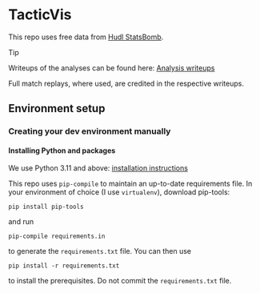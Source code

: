 # TacticVis

This repo uses free data from [Hudl StatsBomb](https://statsbomb.com/).

> [!TIP] 
> Writeups of the analyses can be found here: [Analysis writeups](docs/analysis/index.md)

Full match replays, where used, are credited in the respective writeups.


## Environment setup

### Creating your dev environment manually

#### Installing Python and packages

We use Python 3.11 and above: [installation instructions](https://www.python.org/downloads/)

This repo uses `pip-compile` to maintain an up-to-date requirements file. In your environment of choice (I use `virtualenv`), download pip-tools:

```
pip install pip-tools
```

and run

```
pip-compile requirements.in
```

to generate the `requirements.txt` file. You can then use 

```
pip install -r requirements.txt
``` 

to install the prerequisites. Do not commit the `requirements.txt` file.
